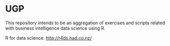 # UGP
This repository intends to be an aggregation of exercises and scripts related with business intelligence data science using R.

R for data science: http://r4ds.had.co.nz/
